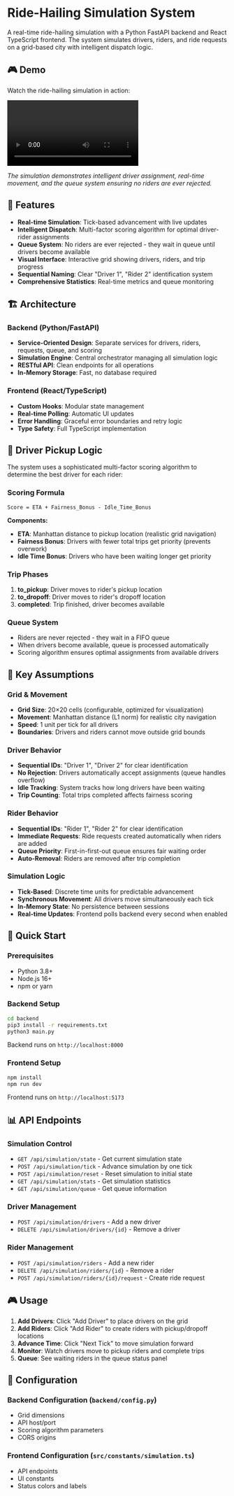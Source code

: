 # Ride-Hailing Simulation System

A real-time ride-hailing simulation with a Python FastAPI backend and React TypeScript frontend. The system simulates drivers, riders, and ride requests on a grid-based city with intelligent dispatch logic.

## 🎮 Demo

Watch the ride-hailing simulation in action:

![Simulation Demo](Screen%20Recording%202025-07-31%20at%206.25.35%20PM.mov)

*The simulation demonstrates intelligent driver assignment, real-time movement, and the queue system ensuring no riders are ever rejected.*

## 🚀 Features

- **Real-time Simulation**: Tick-based advancement with live updates
- **Intelligent Dispatch**: Multi-factor scoring algorithm for optimal driver-rider assignments
- **Queue System**: No riders are ever rejected - they wait in queue until drivers become available
- **Visual Interface**: Interactive grid showing drivers, riders, and trip progress
- **Sequential Naming**: Clear "Driver 1", "Rider 2" identification system
- **Comprehensive Statistics**: Real-time metrics and queue monitoring

## 🏗️ Architecture

### Backend (Python/FastAPI)
- **Service-Oriented Design**: Separate services for drivers, riders, requests, queue, and scoring
- **Simulation Engine**: Central orchestrator managing all simulation logic
- **RESTful API**: Clean endpoints for all operations
- **In-Memory Storage**: Fast, no database required

### Frontend (React/TypeScript)
- **Custom Hooks**: Modular state management
- **Real-time Polling**: Automatic UI updates
- **Error Handling**: Graceful error boundaries and retry logic
- **Type Safety**: Full TypeScript implementation

## 🧠 Driver Pickup Logic

The system uses a sophisticated multi-factor scoring algorithm to determine the best driver for each rider:

### Scoring Formula
```
Score = ETA + Fairness_Bonus - Idle_Time_Bonus
```

**Components:**
- **ETA**: Manhattan distance to pickup location (realistic grid navigation)
- **Fairness Bonus**: Drivers with fewer total trips get priority (prevents overwork)
- **Idle Time Bonus**: Drivers who have been waiting longer get priority

### Trip Phases
1. **to_pickup**: Driver moves to rider's pickup location
2. **to_dropoff**: Driver moves to rider's dropoff location
3. **completed**: Trip finished, driver becomes available

### Queue System
- Riders are never rejected - they wait in a FIFO queue
- When drivers become available, queue is processed automatically
- Scoring algorithm ensures optimal assignments from available drivers

## 🎯 Key Assumptions

### Grid & Movement
- **Grid Size**: 20×20 cells (configurable, optimized for visualization)
- **Movement**: Manhattan distance (L1 norm) for realistic city navigation
- **Speed**: 1 unit per tick for all drivers
- **Boundaries**: Drivers and riders cannot move outside grid bounds

### Driver Behavior
- **Sequential IDs**: "Driver 1", "Driver 2" for clear identification
- **No Rejection**: Drivers automatically accept assignments (queue handles overflow)
- **Idle Tracking**: System tracks how long drivers have been waiting
- **Trip Counting**: Total trips completed affects fairness scoring

### Rider Behavior
- **Sequential IDs**: "Rider 1", "Rider 2" for clear identification
- **Immediate Requests**: Ride requests created automatically when riders are added
- **Queue Priority**: First-in-first-out queue ensures fair waiting order
- **Auto-Removal**: Riders are removed after trip completion

### Simulation Logic
- **Tick-Based**: Discrete time units for predictable advancement
- **Synchronous Movement**: All drivers move simultaneously each tick
- **In-Memory State**: No persistence between sessions
- **Real-time Updates**: Frontend polls backend every second when enabled

## 🚀 Quick Start

### Prerequisites
- Python 3.8+
- Node.js 16+
- npm or yarn

### Backend Setup
```bash
cd backend
pip3 install -r requirements.txt
python3 main.py
```
Backend runs on `http://localhost:8000`

### Frontend Setup
```bash
npm install
npm run dev
```
Frontend runs on `http://localhost:5173`

## 📊 API Endpoints

### Simulation Control
- `GET /api/simulation/state` - Get current simulation state
- `POST /api/simulation/tick` - Advance simulation by one tick
- `POST /api/simulation/reset` - Reset simulation to initial state
- `GET /api/simulation/stats` - Get simulation statistics
- `GET /api/simulation/queue` - Get queue information

### Driver Management
- `POST /api/simulation/drivers` - Add a new driver
- `DELETE /api/simulation/drivers/{id}` - Remove a driver

### Rider Management
- `POST /api/simulation/riders` - Add a new rider
- `DELETE /api/simulation/riders/{id}` - Remove a rider
- `POST /api/simulation/riders/{id}/request` - Create ride request

## 🎮 Usage

1. **Add Drivers**: Click "Add Driver" to place drivers on the grid
2. **Add Riders**: Click "Add Rider" to create riders with pickup/dropoff locations
3. **Advance Time**: Click "Next Tick" to move simulation forward
4. **Monitor**: Watch drivers move to pickup riders and complete trips
5. **Queue**: See waiting riders in the queue status panel

## 🔧 Configuration

### Backend Configuration (`backend/config.py`)
- Grid dimensions
- API host/port
- Scoring algorithm parameters
- CORS origins

### Frontend Configuration (`src/constants/simulation.ts`)
- API endpoints
- UI constants
- Status colors and labels

